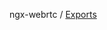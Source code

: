 ngx-webrtc / [Exports](https://github.com/lotterfriends/ngx-webrtc/tree/main/libs/ngx-webrtc/docs/modules.md)
